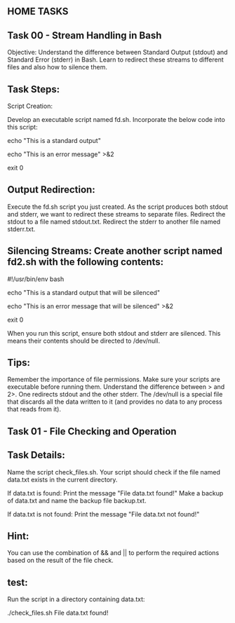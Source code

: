 
HOME TASKS
---------
Task 00 - Stream Handling in Bash
---------------------------------
Objective: Understand the difference between Standard Output (stdout) and Standard Error (stderr) in Bash. Learn to redirect these streams to different files and also how to silence them.

Task Steps:
-----------
Script Creation:

Develop an executable script named fd.sh. Incorporate the below code into this script:

echo "This is a standard output"

echo "This is an error message" >&2

exit 0

Output Redirection:
-------------------
Execute the fd.sh script you just created.
As the script produces both stdout and stderr, we want to redirect these streams to separate files.
Redirect the stdout to a file named stdout.txt.
Redirect the stderr to another file named stderr.txt.

Silencing Streams: Create another script named fd2.sh with the following contents:
----------------------------------------------------------------------------------

#!/usr/bin/env bash

echo "This is a standard output that will be silenced" 

echo "This is an error message that will be silenced" >&2

exit 0

When you run this script, ensure both stdout and stderr are silenced. This means their contents should be directed to /dev/null.

Tips:
----
Remember the importance of file permissions. Make sure your scripts are executable before running them.
Understand the difference between > and 2>. One redirects stdout and the other stderr.
The /dev/null is a special file that discards all the data written to it (and provides no data to any process that reads from it).


Task 01 - File Checking and Operation
------------------------------------
Task Details:
------------
Name the script check_files.sh.
Your script should check if the file named data.txt exists in the current directory.

If data.txt is found:
Print the message "File data.txt found!"
Make a backup of data.txt and name the backup file backup.txt.

If data.txt is not found:
Print the message "File data.txt not found!"

Hint:
-----
You can use the combination of && and || to perform the required actions based on the result of the file check.

test:
-----
Run the script in a directory containing data.txt:

./check_files.sh
File data.txt found!


